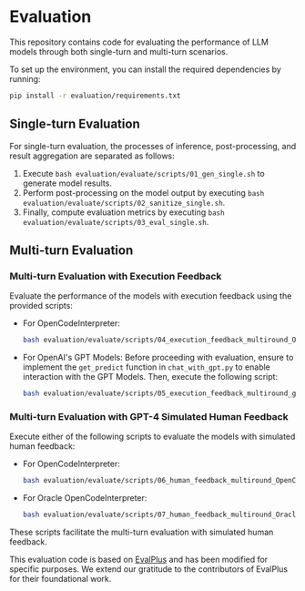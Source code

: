# Evaluation

This repository contains code for evaluating the performance of LLM models through both single-turn and multi-turn scenarios.

To set up the environment, you can install the required dependencies by running:
```bash
pip install -r evaluation/requirements.txt
```

## Single-turn Evaluation

For single-turn evaluation, the processes of inference, post-processing, and result aggregation are separated as follows:

1. Execute `bash evaluation/evaluate/scripts/01_gen_single.sh` to generate model results.
2. Perform post-processing on the model output by executing `bash evaluation/evaluate/scripts/02_sanitize_single.sh`.
3. Finally, compute evaluation metrics by executing `bash evaluation/evaluate/scripts/03_eval_single.sh`.

## Multi-turn Evaluation

### Multi-turn Evaluation with Execution Feedback

Evaluate the performance of the models with execution feedback using the provided scripts:

- For OpenCodeInterpreter:
  ```bash
  bash evaluation/evaluate/scripts/04_execution_feedback_multiround_OpenCodeInterpreter.sh
  ```

- For OpenAI's GPT Models:
  Before proceeding with evaluation, ensure to implement the `get_predict` function in `chat_with_gpt.py` to enable interaction with the GPT Models. Then, execute the following script:
  ```bash
  bash evaluation/evaluate/scripts/05_execution_feedback_multiround_gpt.sh
  ```

### Multi-turn Evaluation with GPT-4 Simulated Human Feedback

Execute either of the following scripts to evaluate the models with simulated human feedback:

- For OpenCodeInterpreter:
  ```bash
  bash evaluation/evaluate/scripts/06_human_feedback_multiround_OpenCodeInterpreter.sh
  ```

- For Oracle OpenCodeInterpreter:
  ```bash
  bash evaluation/evaluate/scripts/07_human_feedback_multiround_Oracle_OpenCodeInterpreter.sh
  ```

These scripts facilitate the multi-turn evaluation with simulated human feedback.

This evaluation code is based on [EvalPlus](https://github.com/evalplus/evalplus) and has been modified for specific purposes. We extend our gratitude to the contributors of EvalPlus for their foundational work.
